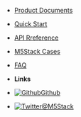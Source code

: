 - [Product Documents](/en/product_documents)
- [Quick Start](/en/quick_start)
- [API Rreference](/en/api_reference)
- [M5Stack Cases](/en/m5stack_cases)
- [FAQ](/en/faq)


- **Links**
- [![Github](https://icongram.jgog.in/simple/github.svg?color=808080&size=16)Github](https://github.com/watson8544/M5Stack-Documentation-docsify)
- [![Twitter](https://icongram.jgog.in/simple/twitter.svg?colored&size=16)@M5Stack](http://twitter.com/M5Stack)
